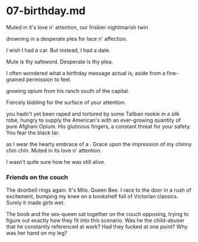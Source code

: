 # 07-birthday.md

Muted in it's love n' attention, our friskier nightmarish twin

drowning in a desperate plea for lace n' affection.

I wish I had a car. But instead, I had a date.

 Mute is thy safeword. Desperate is thy plea.


I often wondered what a birthday message actual is, aside from a fine-grained permission to feel.

 growing opium from his ranch south of the capital.

 Fiercely bidding for the surface of your attention.

you hadn't yet been raped and tortured by some Taliban rookie in a silk robe, hungry to supply the American's with an ever-growing quantity of pure Afghani Opium. His glutinous fingers, a constant threat for your safety. You fear the black tar.

as I wear the hearty embrace of a . Grace upon the impression of my chinny chin chin. Muted in its love n' attention.

I wasn't quite sure how he was still alive.


### Friends on the couch

The doorbell rings again. It's Milo. Queen Bee. I race to the door in a rush of excitement, bumping my knee on a bookshelf full of Victorian classics. Surely it made girls wet.

The boob and the sex-queen sat together on the couch opposing, trying to figure out exactly how they fit into this scenario. Was he the child-abuser that he constantly referenced at work? Had they fucked at one point? Why was her hand on my leg?
